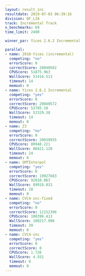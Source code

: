 ```yaml
---
layout: result_inc
resultdate: 2019-07-03 06:39:16
division: QF_LIA
track: Incremental Track
n_benchmarks: 69
time_limit: 2400

winner_par: Yices 2.6.2 Incremental

parallel:
- name: 2018-Yices (incremental)
  competing: "no"
  errorScore: 0
  correctScore: 20040582
  CPUScore: 51875.963
  WallScore: 51416.513
  timeout: 14
  memout: 0
- name: Yices 2.6.2 Incremental
  competing: "yes"
  errorScore: 0
  correctScore: 20040572
  CPUScore: 52785.18
  WallScore: 52329.38
  timeout: 14
  memout: 0
- name: Z3
  competing: "no"
  errorScore: 0
  correctScore: 20039935
  CPUScore: 80948.221
  WallScore: 80421.128
  timeout: 24
  memout: 0
- name: SMTInterpol
  competing: "yes"
  errorScore: 0
  correctScore: 19927683
  CPUScore: 92010.063
  WallScore: 89918.031
  timeout: 28
  memout: 0
- name: CVC4-inc-fixed
  competing: "no"
  errorScore: 0
  correctScore: 12152396
  CPUScore: 108396.413
  WallScore: 108217.908
  timeout: 39
  memout: 0
- name: CVC4-inc
  competing: "yes"
  errorScore: 0
  correctScore: 0
  CPUScore: 1.726
  WallScore: 4.551
  timeout: 0
  memout: 0
---
```

